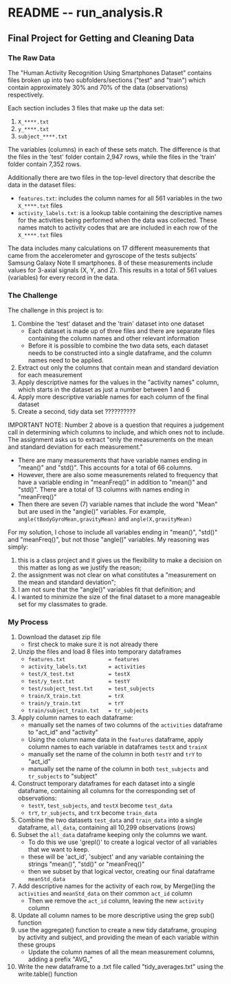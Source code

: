 # README -- run_analysis.R
## Final Project for Getting and Cleaning Data


### The Raw Data
The "Human Activity Recognition Using Smartphones Dataset" contains files broken up into two subfolders/sections ("test" and "train") which contain approximately 30% and 70% of the data (observations) respectively.  

Each section includes 3 files that make up the data set:  

1. `X_****.txt`
2. `y_****.txt`
3. `subject_****.txt`

The variables (columns) in each of these sets match. The difference is that the files in the 'test' folder contain 2,947 rows, while the files in the 'train' folder contain 7,352 rows.  

Additionally there are two files in the top-level directory that describe the data in the dataset files:

- `features.txt`: includes the column names for all 561 variables in the two `X_****.txt` files
- `activity_labels.txt`: is a lookup table containing the descriptive names for the activities being performed when the data was collected. These names match to activity codes that are are included in each row of the `X_****.txt` files
 
The data includes many calculations on 17 different measurements that came from the accelerometer and gyroscope of the tests subjects' Samsung Galaxy Note II smartphones. 8 of these measurements include values for 3-axial signals (X, Y, and Z). This results in a total of 561 values (variables) for every record in the data.
  
 
### The Challenge
The challenge in this project is to:  

1. Combine the 'test' dataset and the 'train' dataset into one dataset
    - Each dataset is made up of three files and there are separate files containing the column names and other relevant information
    - Before it is possible to combine the two data sets, each dataset needs to be constructed into a single dataframe, and the column names need to be applied.
1. Extract out only the columns that contain mean and standard deviation for each measurement
1. Apply descriptive names for the values in the "activity names" column, which starts in the dataset as just a number between 1 and 6
1. Apply more descriptive variable names for each column of the final dataset
1. Create a second, tidy data set ??????????

IMPORTANT NOTE: Number 2 above is a question that requires a judgement call in determining which columns to include, and which ones not to include. The assignment asks us to extract "only the measurements on the mean and standard deviation for each measurement." 

* There are many measurements that have variable names ending in "mean()" and "std()". This accounts for a total of 66 columns.
* However, there are also some measurements related to frequency that have a variable ending in "meanFreq()" in addition to "mean()" and "std()". There are a total of 13 columns with names ending in "meanFreq()"
* Then there are seven (7) variable names that include the word "Mean" but are used in the "angle()" variables. For example, `angle(tBodyGyroMean,gravityMean)` and `angle(X,gravityMean)`

For my solution, I chose to include all variables ending in "mean()", "std()" and "meanFreq()", but not those "angle()" variables.  My reasoning was simply:  

1. this is a class project and it gives us the flexibility to make a decision on this matter as long as we justify the reason; 
2. the assignment was not clear on what constitutes a "measurement on the mean and standard deviation"; 
3. I am not sure that the "angle()" variables fit that definition; and 
4. I wanted to minimize the size of the final dataset to a more manageable set for my classmates to grade.

### My Process
1. Download the dataset zip file
    - first check to make sure it is not already there
1. Unzip the files and load 8 files into temporary dataframes
    - `features.txt              = features`
    - `activity_labels.txt       = activities`
    - `test/X_test.txt           = testX`
    - `test/y_test.txt           = testY`
    - `test/subject_test.txt     = test_subjects`
    - `train/X_train.txt         = trX`
    - `train/y_train.txt         = trY`
    - `train/subject_train.txt   = tr_subjects`
1. Apply column names to each dataframe:
    - manually set the names of two columns of the `activities` dataframe to "act\_id" and "activity"
    - Using the column name data in the `features` dataframe, apply column names to each variable in dataframes `testX` and `trainX`
    - manually set the name of the column in both `testY` and  `trY` to "act\_id"
    - manually set the name of the column in both `test_subjects` and  `tr_subjects` to "subject"
1. Construct temporary dataframes for each dataset into a single dataframe, containing all columns for the corresponding set of observations:
    - `testY`, `test_subjects`, and `testX` become `test_data`
    - `trY`, `tr_subjects`, and `trX` become `train_data`
1. Combine the two datasets `test_data` and `train_data` into a single dataframe, `all_data`, containing all 10,299 observations (rows)
1. Subset the `all_data` dataframe keeping only the columns we want.
    - To do this we use 'grepl()' to create a logical vector of all variables that we want to keep.
    - these will be 'act_id', 'subject' and any variable containing the strings "mean()", "std()" or "meanFreq()"
    - then we subset by that logical vector, creating our final dataframe `meanStd_data`
1. Add descriptive names for the activity of each row, by Merge()ing the `activities` and `meanStd_data` on their common `act_id` column
    - Then we remove the `act_id` column, leaving the new `activity` column
1. Update all column names to be more descriptive using the grep sub() function
1. use the aggregate() function to create a new tidy dataframe, grouping by activity and subject, and providing the mean of each variable within these groups
    - Update the column names of all the mean measurement columns, adding a prefix "AVG_"
1. Write the new dataframe to a .txt file called "tidy_averages.txt" using the write.table() function

